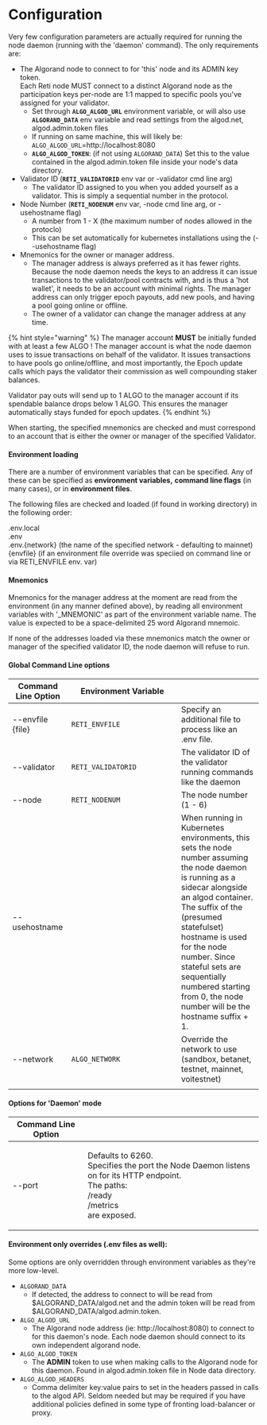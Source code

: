 # Configuration

Very few configuration parameters are actually required for running the node daemon (running with the 'daemon' command). The only requirements are:

* The Algorand node to connect to for 'this' node and its ADMIN key token.\
  Each Reti node MUST connect to a distinct Algorand node as the participation keys per-node are 1:1 mapped to specific pools you've assigned for your validator.
  * Set through **`ALGO_ALGOD_URL`** environment variable, or will also use **`ALGORAND_DATA`** env variable and read settings from the algod.net, algod.admin.token files
  * If running on same machine, this will likely be:\
    `ALGO_ALGOD_URL`=http://localhost:8080
  * **`ALGO_ALGOD_TOKEN`**: (if not using `ALGORAND_DATA`) Set this to the value contained in the algod.admin.token file inside your node's data directory.
* Validator ID (**`RETI_VALIDATORID`** env var or -validator cmd line arg)
  * The validator ID assigned to you when you added yourself as a validator. This is simply a sequential number in the protocol.
* Node Number (**`RETI_NODENUM`** env var, -node cmd line arg, or -usehostname flag)
  * A number from 1 - X (the maximum number of nodes allowed in the protoclo)
  * This can be set automatically for kubernetes installations using the (--usehostname flag)
* Mnemonics for the owner or manager address.
  * The manager address is always preferred as it has fewer rights. Because the node daemon needs the keys to an address it can issue transactions to the validator/pool contracts with, and is thus a 'hot wallet', it needs to be an account with minimal rights. The manager address can only trigger epoch payouts, add new pools, and having a pool going online or offline.
  * The owner of a validator can change the manager address at any time.

{% hint style="warning" %}
The manager account **MUST** be initially funded with at least a few ALGO ! The manager account is what the node daemon uses to issue transactions on behalf of the validator. It issues transactions to have pools go online/offline, and most importantly, the Epoch update calls which pays the validator their commission as well compounding staker balances.

Validator pay outs will send up to 1 ALGO to the manager account if its spendable balance drops below 1 ALGO. This ensures the manager automatically stays funded for epoch updates.
{% endhint %}

When starting, the specified mnemonics are checked and must correspond to an account that is either the owner or manager of the specified Validator.

#### Environment loading

There are a number of environment variables that can be specified. Any of these can be specified as **environment variables,** **command line flags** (in many cases), or in **environment files**.

The following files are checked and loaded (if found in working directory) in the following order:

.env.local\
.env\
.env.{network} (the name of the specified network - defaulting to mainnet)\
{envfile} (if an environment file override was speciied on command line or via RETI\_ENVFILE env. var)

#### Mnemonics

Mnemonics for the manager address at the moment are read from the environment (in any manner defined above), by reading all environment variables with '\_MNEMONIC' as part of the environment variable name. The value is expected to be a space-delimited 25 word Algorand mnemoic.

If none of the addresses loaded via these mnemonics match the owner or manager of the specified validator ID, the node daemon will refuse to run.

#### Global Command Line options

<table><thead><tr><th>Command Line Option</th><th width="205">Environment Variable</th><th></th></tr></thead><tbody><tr><td>--envfile {file}</td><td><code>RETI_ENVFILE</code></td><td>Specify an additional file to process like an .env file.</td></tr><tr><td>--validator</td><td><code>RETI_VALIDATORID</code></td><td>The validator ID of the validator running commands like the daemon</td></tr><tr><td>--node</td><td><code>RETI_NODENUM</code></td><td>The node number (1 - 6)</td></tr><tr><td>--usehostname</td><td></td><td>When running in Kubernetes environments, this sets the node number assuming the node daemon is running as a sidecar alongside an algod container. The suffix of the (presumed statefulset) hostname is used for the node number. Since stateful sets are sequentially numbered starting from 0, the node number will be the hostname suffix + 1.</td></tr><tr><td>--network</td><td><code>ALGO_NETWORK</code></td><td>Override the network to use (sandbox, betanet, testnet, mainnet, voitestnet)</td></tr><tr><td></td><td></td><td></td></tr></tbody></table>

#### Options for 'Daemon' mode

| Command Line Option |                                                                                                                                                      |
| ------------------- | ---------------------------------------------------------------------------------------------------------------------------------------------------- |
| --port              | <p>Defaults to 6260.<br>Specifies the port the Node Daemon listens on for its HTTP endpoint.<br>The paths:<br>/ready<br>/metrics<br>are exposed.</p> |

#### Environment only overrides (.env files as well):

Some options are only overridden through environment variables as they're more low-level.

* `ALGORAND_DATA`
  * If detected, the address to connect to will be read from $ALGORAND\_DATA/algod.net and the admin token will be read from $ALGORAND\_DATA/algod.admin.token.
* `ALGO_ALGOD_URL`
  * The Algorand node address (ie: http://localhost:8080) to connect to for this daemon's node. Each node daemon should connect to its own independent algorand node.
* `ALGO_ALGOD_TOKEN`
  * The **ADMIN** token to use when making calls to the Algorand node for this daemon.  Found in algod.admin.token file in Node data directory.
* `ALGO_ALGOD_HEADERS`
  * Comma delimiter key:value pairs to set in the headers passed in calls to the algod API. Seldom needed but may be required if you have additional policies defined in some type of fronting load-balancer or proxy.
